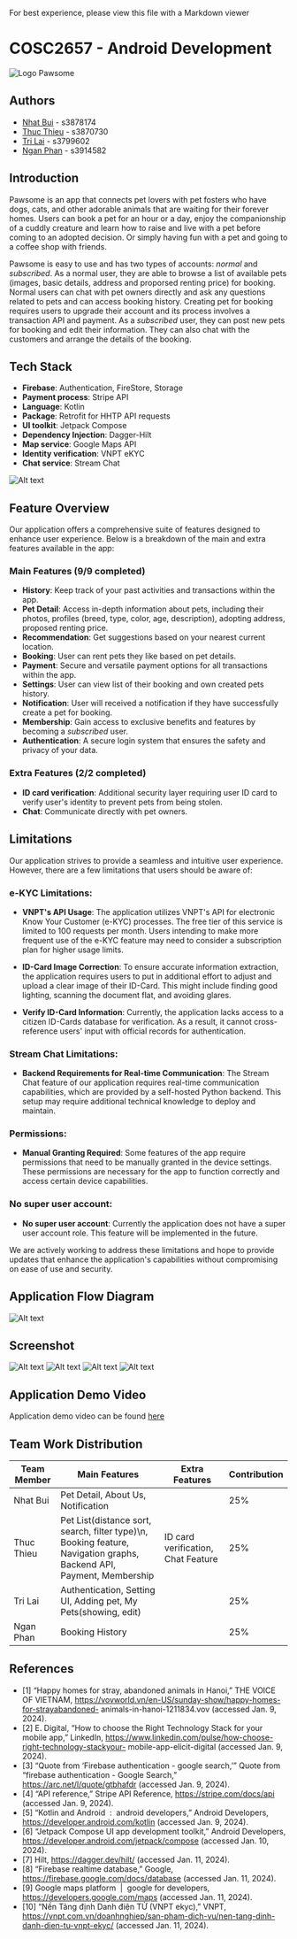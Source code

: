 For best experience, please view this file with a Markdown viewer

# COSC2657 - Android Development
![Logo Pawsome](https://i.ibb.co/nPx0nJc/Capture-d-e-cran-2024-01-20-a-7-46-01-AM.png "Pawsome Logo")
## Authors
- [Nhat Bui](https://github.com/nhat117) - s3878174
- [Thuc Thieu](https://github.com/ThucT4) - s3870730
- [Tri Lai](https://github.com/Tri-Lai) - s3799602
- [Ngan Phan](https://github.com/nganphan3903) - s3914582
## Introduction
Pawsome is an app that connects pet lovers with pet fosters who have dogs, cats, and other adorable animals that are waiting for their forever homes. Users can book a pet for an hour or a day, enjoy the companionship of a cuddly creature and learn how to raise and live with a pet before coming to an adopted decision. Or simply having fun with a pet and going to a coffee shop with friends.

Pawsome is easy to use and has two types of accounts: *normal* and *subscribed*. As a normal user, they are able to browse a list of available pets (images, basic details, address and proporsed renting price) for booking. Normal users can chat with pet owners directly and ask any questions related to pets and can access booking history. Creating pet for booking requires users to upgrade their account and its process involves a transaction API and payment. As a *subscribed* user, they can post new pets for booking and edit their information. They can also chat with the customers and arrange the details of the booking.


## Tech Stack

- **Firebase**: Authentication, FireStore, Storage
- **Payment process**: Stripe API
- **Language**: Kotlin
- **Package**: Retrofit for HHTP API requests
- **UI toolkit**: Jetpack Compose
- **Dependency Injection**: Dagger-Hilt
- **Map service**: Google Maps API
- **Identity verification**: VNPT eKYC
- **Chat service**: Stream Chat

![Alt text](https://i.ibb.co/TWTxtxK/Capture-d-e-cran-2024-01-20-a-7-46-10-AM.png "Optional title")

## Feature Overview

Our application offers a comprehensive suite of features designed to enhance user experience. Below is a breakdown of the main and extra features available in the app:

### Main Features (9/9 completed)

- **History**: Keep track of your past activities and transactions within the app.
- **Pet Detail**: Access in-depth information about pets, including their photos, profiles (breed, type, color, age, description), adopting address, proposed renting price.
- **Recommendation**: Get suggestions based on your nearest current location.
- **Booking**: User can rent pets they like based on pet details.
- **Payment**: Secure and versatile payment options for all transactions within the app.
- **Settings**: User can view list of their booking and own created pets history.
- **Notification**: User will received a notification if they have successfully create a pet for booking.
- **Membership**: Gain access to exclusive benefits and features by becoming a *subscribed* user.
- **Authentication**: A secure login system that ensures the safety and privacy of your data.

### Extra Features (2/2 completed)
- **ID card verification**: Additional security layer requiring user ID card to verify user's identity to prevent pets from being stolen.
- **Chat**: Communicate directly with pet owners.

## Limitations

Our application strives to provide a seamless and intuitive user experience. However, there are a few limitations that users should be aware of:

### e-KYC Limitations:

- **VNPT's API Usage**: The application utilizes VNPT's API for electronic Know Your Customer (e-KYC) processes. The free tier of this service is limited to 100 requests per month. Users intending to make more frequent use of the e-KYC feature may need to consider a subscription plan for higher usage limits.

- **ID-Card Image Correction**: To ensure accurate information extraction, the application requires users to put in additional effort to adjust and upload a clear image of their ID-Card. This might include finding good lighting, scanning the document flat, and avoiding glares.

- **Verify ID-Card Information**: Currently, the application lacks access to a citizen ID-Cards database for verification. As a result, it cannot cross-reference users' input with official records for authentication.

### Stream Chat Limitations:

- **Backend Requirements for Real-time Communication**: The Stream Chat feature of our application requires real-time communication capabilities, which are provided by a self-hosted Python backend. This setup may require additional technical knowledge to deploy and maintain.

### Permissions:

- **Manual Granting Required**: Some features of the app require permissions that need to be manually granted in the device settings. These permissions are necessary for the app to function correctly and access certain device capabilities.

### No super user account:

- **No super user account**: Currently the application does not have a super user account role. This feature will be implemented in the future.

We are actively working to address these limitations and hope to provide updates that enhance the application's capabilities without compromising on ease of use and security.

## Application Flow Diagram
![Alt text](https://i.ibb.co/6FM0WCb/Capture-d-e-cran-2024-01-20-a-7-46-21-AM.png "Pawsome UI 1")

## Screenshot
![Alt text](https://i.ibb.co/7n91PG6/Capture-d-e-cran-2024-01-20-a-7-44-51-AM.png "Pawsome UI 1")
![Alt text](https://i.ibb.co/dD3WNL6/Capture-d-e-cran-2024-01-20-a-7-45-32-AM.png "Optional title")
![Alt text](https://i.ibb.co/XWWWVth/Capture-d-e-cran-2024-01-20-a-7-45-52-AM.png "Optional title")
![Alt text](https://i.ibb.co/khZjCgs/Capture-d-e-cran-2024-01-20-a-7-50-26-AM.png "Optional title")

## Application Demo Video
Application demo video can be found [here](https://rmiteduau-my.sharepoint.com/:v:/g/personal/s3870730_rmit_edu_vn/EYPXAPmDDPpNh0UhCRRsg-0BNxFU9Io--DruPORMlgpCFw?nav=eyJyZWZlcnJhbEluZm8iOnsicmVmZXJyYWxBcHAiOiJPbmVEcml2ZUZvckJ1c2luZXNzIiwicmVmZXJyYWxBcHBQbGF0Zm9ybSI6IldlYiIsInJlZmVycmFsTW9kZSI6InZpZXciLCJyZWZlcnJhbFZpZXciOiJNeUZpbGVzTGlua0NvcHkifX0&e=njbIWD)

## Team Work Distribution
| Team Member  | Main Features                                                                                                       | Extra Features                     | Contribution |
|--------------|---------------------------------------------------------------------------------------------------------------------|------------------------------------|--------------|
| Nhat Bui     | Pet Detail, About Us, Notification                                                                                  |                                    | 25%          |
| Thuc Thieu   | Pet List(distance sort, search, filter type)\n, Booking feature, Navigation graphs, Backend API, Payment, Membership| ID card verification, Chat Feature | 25%          |
| Tri Lai      | Authentication, Setting UI, Adding pet, My Pets(showing, edit)                                                      |                                    | 25%          |
| Ngan Phan    | Booking History                                                                                                     |                                    | 25%          |


## References 
- [1] “Happy homes for stray, abandoned animals in Hanoi,” THE VOICE OF VIETNAM, https://vovworld.vn/en-US/sunday-show/happy-homes-for-strayabandoned-
animals-in-hanoi-1211834.vov (accessed Jan. 9, 2024).
- [2] E. Digital, “How to choose the Right Technology Stack for your mobile app,” LinkedIn, https://www.linkedin.com/pulse/how-choose-right-technology-stackyour-
mobile-app-elicit-digital (accessed Jan. 9, 2024).
- [3] “Quote from ‘Firebase authentication - google search,’” Quote from “firebase authentication - Google Search,” https://arc.net/l/quote/gtbhafdr (accessed Jan.
9, 2024).
- [4] “API reference,” Stripe API Reference, https://stripe.com/docs/api (accessed Jan. 9, 2024).
- [5] “Kotlin and Android&nbsp; :&nbsp; android developers,” Android Developers, https://developer.android.com/kotlin (accessed Jan. 9, 2024).
- [6] “Jetpack Compose UI app development toolkit,” Android Developers, https://developer.android.com/jetpack/compose (accessed Jan. 10, 2024).
- [7] Hilt, https://dagger.dev/hilt/ (accessed Jan. 11, 2024).
- [8] “Firebase realtime database,” Google, https://firebase.google.com/docs/database (accessed Jan. 11, 2024).
- [9] Google maps platform&nbsp; |&nbsp; google for developers, https://developers.google.com/maps (accessed Jan. 11, 2024).
- [10] “Nền Tảng định Danh điện TỬ (VNPT ekyc),” VNPT, https://vnpt.com.vn/doanhnghiep/san-pham-dich-vu/nen-tang-dinh-danh-dien-tu-vnpt-ekyc/ (accessed
Jan. 11, 2024).


